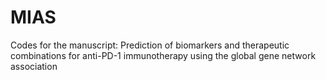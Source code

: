 # MIAS
Codes for the manuscript: Prediction of biomarkers and therapeutic combinations for anti-PD-1 immunotherapy using the global gene network association
